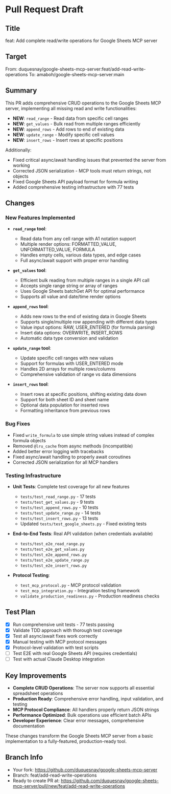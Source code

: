 # Pull Request Draft

## Title
feat: Add complete read/write operations for Google Sheets MCP server

## Target
From: duquesnay/google-sheets-mcp-server:feat/add-read-write-operations
To: amaboh/google-sheets-mcp-server:main

## Summary
This PR adds comprehensive CRUD operations to the Google Sheets MCP server, implementing all missing read and write functionalities:

- **NEW**: `read_range` - Read data from specific cell ranges
- **NEW**: `get_values` - Bulk read from multiple ranges efficiently
- **NEW**: `append_rows` - Add rows to end of existing data
- **NEW**: `update_range` - Modify specific cell values
- **NEW**: `insert_rows` - Insert rows at specific positions

Additionally:
- Fixed critical async/await handling issues that prevented the server from working
- Corrected JSON serialization - MCP tools must return strings, not objects  
- Fixed Google Sheets API payload format for formula writing
- Added comprehensive testing infrastructure with 77 tests

## Changes

### New Features Implemented

- **`read_range` tool**:
  - Read data from any cell range with A1 notation support
  - Multiple render options: FORMATTED_VALUE, UNFORMATTED_VALUE, FORMULA
  - Handles empty cells, various data types, and edge cases
  - Full async/await support with proper error handling

- **`get_values` tool**:
  - Efficient bulk reading from multiple ranges in a single API call
  - Accepts single range string or array of ranges
  - Uses Google Sheets batchGet API for optimal performance
  - Supports all value and date/time render options

- **`append_rows` tool**:
  - Adds new rows to the end of existing data in Google Sheets
  - Supports single/multiple row appending with different data types
  - Value input options: RAW, USER_ENTERED (for formula parsing)
  - Insert data options: OVERWRITE, INSERT_ROWS
  - Automatic data type conversion and validation

- **`update_range` tool**:
  - Update specific cell ranges with new values
  - Support for formulas with USER_ENTERED mode
  - Handles 2D arrays for multiple rows/columns
  - Comprehensive validation of range vs data dimensions

- **`insert_rows` tool**:
  - Insert rows at specific positions, shifting existing data down
  - Support for both sheet ID and sheet name
  - Optional data population for inserted rows
  - Formatting inheritance from previous rows

### Bug Fixes
- Fixed `write_formula` to use simple string values instead of complex formula objects
- Removed `@lru_cache` from async methods (incompatible)
- Added better error logging with tracebacks
- Fixed async/await handling to properly await coroutines
- Corrected JSON serialization for all MCP handlers

### Testing Infrastructure
- **Unit Tests**: Complete test coverage for all new features
  - `tests/test_read_range.py` - 17 tests
  - `tests/test_get_values.py` - 9 tests
  - `tests/test_append_rows.py` - 10 tests
  - `tests/test_update_range.py` - 14 tests
  - `tests/test_insert_rows.py` - 13 tests
  - Updated `tests/test_google_sheets.py` - Fixed existing tests

- **End-to-End Tests**: Real API validation (when credentials available)
  - `tests/test_e2e_read_range.py`
  - `tests/test_e2e_get_values.py`
  - `tests/test_e2e_append_rows.py`
  - `tests/test_e2e_update_range.py`
  - `tests/test_e2e_insert_rows.py`

- **Protocol Testing**:
  - `test_mcp_protocol.py` - MCP protocol validation
  - `test_mcp_integration.py` - Integration testing framework
  - `validate_production_readiness.py` - Production readiness checks

## Test Plan
- [x] Run comprehensive unit tests - 77 tests passing
- [x] Validate TDD approach with thorough test coverage
- [x] Test all async/await fixes work correctly
- [x] Manual testing with MCP protocol messages
- [x] Protocol-level validation with test scripts
- [ ] Test E2E with real Google Sheets API (requires credentials)
- [ ] Test with actual Claude Desktop integration

## Key Improvements
- **Complete CRUD Operations**: The server now supports all essential spreadsheet operations
- **Production Ready**: Comprehensive error handling, input validation, and testing
- **MCP Protocol Compliance**: All handlers properly return JSON strings
- **Performance Optimized**: Bulk operations use efficient batch APIs
- **Developer Experience**: Clear error messages, comprehensive documentation

These changes transform the Google Sheets MCP server from a basic implementation to a fully-featured, production-ready tool.

## Branch Info
- Your fork: https://github.com/duquesnay/google-sheets-mcp-server
- Branch: feat/add-read-write-operations
- Ready to create PR at: https://github.com/duquesnay/google-sheets-mcp-server/pull/new/feat/add-read-write-operations